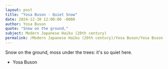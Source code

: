 ```yaml
---
layout: post
title: "Yosa Buson - Quiet Snow"
date: 2024-12-30 12:00:00 -0000
author: Yosa Buson
quote: "Snow on the ground,"
subject: Modern Japanese Haiku (20th century)
permalink: /Modern Japanese Haiku (20th century)/Yosa Buson/Yosa Buson - Quiet Snow
---
```


Snow on the ground,
moss under the trees:
it's so quiet here.


- Yosa Buson
